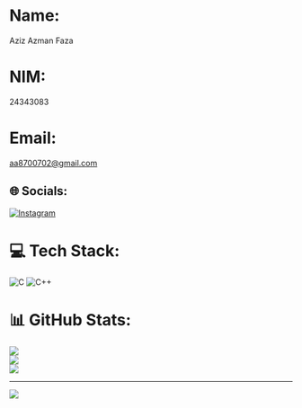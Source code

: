 # Name:
Aziz Azman Faza
# NIM:
24343083
#  Email:
aa8700702@gmail.com


## 🌐 Socials:
[![Instagram](https://img.shields.io/badge/Instagram-%23E4405F.svg?logo=Instagram&logoColor=white)](https://instagram.com/faz.4ziz) 

# 💻 Tech Stack:
![C](https://img.shields.io/badge/c-%2300599C.svg?style=for-the-badge&logo=c&logoColor=white) ![C++](https://img.shields.io/badge/c++-%2300599C.svg?style=for-the-badge&logo=c%2B%2B&logoColor=white)
# 📊 GitHub Stats:
![](https://github-readme-stats.vercel.app/api?username=Aziz-source25&theme=shadow_blue&hide_border=false&include_all_commits=true&count_private=true)<br/>
![](https://github-readme-streak-stats.herokuapp.com/?user=Aziz-source25&theme=shadow_blue&hide_border=false)<br/>
![](https://github-readme-stats.vercel.app/api/top-langs/?username=Aziz-source25&theme=shadow_blue&hide_border=false&include_all_commits=true&count_private=true&layout=compact)

---
[![](https://visitcount.itsvg.in/api?id=Aziz-source25&icon=0&color=0)](https://visitcount.itsvg.in)

<!-- Proudly created with GPRM ( https://gprm.itsvg.in ) -->
